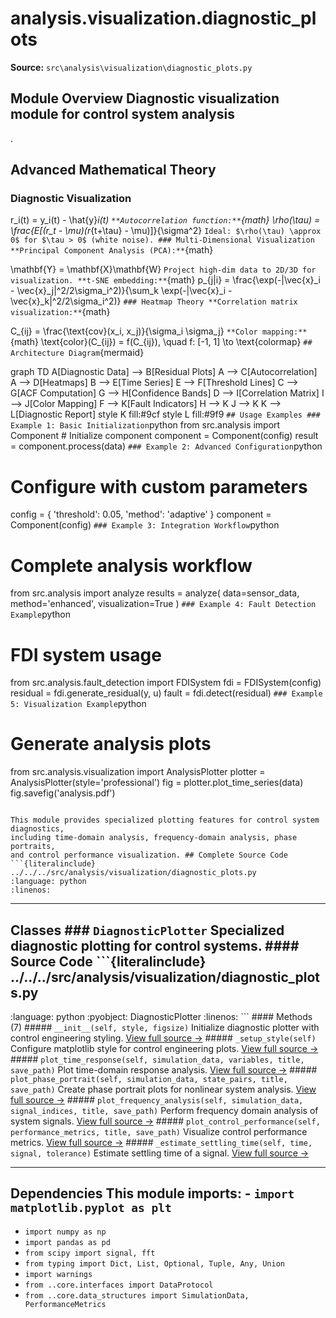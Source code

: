 # analysis.visualization.diagnostic_plots

**Source:** `src\analysis\visualization\diagnostic_plots.py`

## Module Overview Diagnostic visualization module for control system analysis

.

## Advanced Mathematical Theory

### Diagnostic Visualization


r_i(t) = y_i(t) - \hat{y}_i(t)
``` **Autocorrelation function:** ```{math}
\rho(\tau) = \frac{E[(r_t - \mu)(r_{t+\tau} - \mu)]}{\sigma^2}
``` Ideal: $\rho(\tau) \approx 0$ for $\tau > 0$ (white noise). ### Multi-Dimensional Visualization **Principal Component Analysis (PCA):** ```{math}

\mathbf{Y} = \mathbf{X}\mathbf{W}
``` Project high-dim data to 2D/3D for visualization. **t-SNE embedding:** ```{math}
p_{j|i} = \frac{\exp(-\|\vec{x}_i - \vec{x}_j\|^2/2\sigma_i^2)}{\sum_k \exp(-\|\vec{x}_i - \vec{x}_k\|^2/2\sigma_i^2)}
``` ### Heatmap Theory **Correlation matrix visualization:** ```{math}

C_{ij} = \frac{\text{cov}(x_i, x_j)}{\sigma_i \sigma_j}
``` **Color mapping:** ```{math}
\text{color}(C_{ij}) = f(C_{ij}), \quad f: [-1, 1] \to \text{colormap}
``` ## Architecture Diagram ```{mermaid}

graph TD A[Diagnostic Data] --> B[Residual Plots] A --> C[Autocorrelation] A --> D[Heatmaps] B --> E[Time Series] E --> F[Threshold Lines] C --> G[ACF Computation] G --> H[Confidence Bands] D --> I[Correlation Matrix] I --> J[Color Mapping] F --> K[Fault Indicators] H --> K J --> K K --> L[Diagnostic Report] style K fill:#9cf style L fill:#9f9
``` ## Usage Examples ### Example 1: Basic Initialization ```python
from src.analysis import Component # Initialize component
component = Component(config)
result = component.process(data)
``` ### Example 2: Advanced Configuration ```python
# Configure with custom parameters

config = { 'threshold': 0.05, 'method': 'adaptive'
}
component = Component(config)
``` ### Example 3: Integration Workflow ```python
# Complete analysis workflow
from src.analysis import analyze results = analyze( data=sensor_data, method='enhanced', visualization=True
)
``` ### Example 4: Fault Detection Example ```python
# FDI system usage

from src.analysis.fault_detection import FDISystem fdi = FDISystem(config)
residual = fdi.generate_residual(y, u)
fault = fdi.detect(residual)
``` ### Example 5: Visualization Example ```python
# Generate analysis plots
from src.analysis.visualization import AnalysisPlotter plotter = AnalysisPlotter(style='professional')
fig = plotter.plot_time_series(data)
fig.savefig('analysis.pdf')
```

This module provides specialized plotting features for control system diagnostics,
including time-domain analysis, frequency-domain analysis, phase portraits,
and control performance visualization. ## Complete Source Code ```{literalinclude} ../../../src/analysis/visualization/diagnostic_plots.py
:language: python
:linenos:
```

---

## Classes ### `DiagnosticPlotter` Specialized diagnostic plotting for control systems. #### Source Code ```{literalinclude} ../../../src/analysis/visualization/diagnostic_plots.py
:language: python
:pyobject: DiagnosticPlotter
:linenos:
``` #### Methods (7) ##### `__init__(self, style, figsize)` Initialize diagnostic plotter with control engineering styling. [View full source →](#method-diagnosticplotter-__init__) ##### `_setup_style(self)` Configure matplotlib style for control engineering plots. [View full source →](#method-diagnosticplotter-_setup_style) ##### `plot_time_response(self, simulation_data, variables, title, save_path)` Plot time-domain response analysis. [View full source →](#method-diagnosticplotter-plot_time_response) ##### `plot_phase_portrait(self, simulation_data, state_pairs, title, save_path)` Create phase portrait plots for nonlinear system analysis. [View full source →](#method-diagnosticplotter-plot_phase_portrait) ##### `plot_frequency_analysis(self, simulation_data, signal_indices, title, save_path)` Perform frequency domain analysis of system signals. [View full source →](#method-diagnosticplotter-plot_frequency_analysis) ##### `plot_control_performance(self, performance_metrics, title, save_path)` Visualize control performance metrics. [View full source →](#method-diagnosticplotter-plot_control_performance) ##### `_estimate_settling_time(self, time, signal, tolerance)` Estimate settling time of a signal. [View full source →](#method-diagnosticplotter-_estimate_settling_time)

---

## Dependencies This module imports: - `import matplotlib.pyplot as plt`

- `import numpy as np`
- `import pandas as pd`
- `from scipy import signal, fft`
- `from typing import Dict, List, Optional, Tuple, Any, Union`
- `import warnings`
- `from ..core.interfaces import DataProtocol`
- `from ..core.data_structures import SimulationData, PerformanceMetrics`
